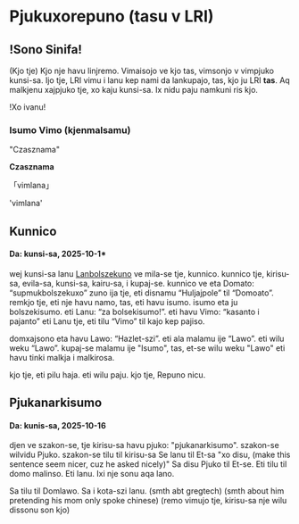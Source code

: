 Pjukuxorepuno (tasu v LRI)
===

!Sono Sinifa!
---
(Kjo tje) Kjo nje havu linjremo. 
Vimaisojo ve kjo tas, vimsonjo v vimpjuko kunsi-sa.
Ijo tje, LRI vimu i lanu kep nami da lankupajo, tas, kjo ju LRI **tas**.
Aq malkjenu xajpjuko tje, xo kaju kunsi-sa.
Ix nidu paju namkuni ris kjo.

!Xo ivanu!

### Isumo Vimo (kjenmalsamu)
"Czasznama"

**Czasznama**

「vimlana」

'vimlana'

Kunnico
---
#### Da: kunsi-sa, 2025-10-1*

wej kunsi-sa lanu [Lanbolszekuno]() ve mila-se tje, kunnico.
kunnico tje, kirisu-sa, evila-sa, kunsi-sa, kairu-sa, i kupaj-se.
kunnico ve eta Domato: “supmukbolszekuxo”
zuno ija tje, eti disnamu “Huljajpole” til “Domoato”.
remkjo tje, eti nje havu namo,
tas, eti havu isumo.
isumo eta ju bolszekisumo.
eti Lanu: “za bolsekisumo!”.
eti havu Vimo: “kasanto i pajanto”
eti Lanu tje, eti tilu “Vimo” til kajo kep pajiso.

domxajsono eta havu Lawo: “Hazlet-szi”.
eti ala malamu ije “Lawo”.
eti wilu weku “Lawo”.
kupaj-se malamu ije "Isumo",
tas, et-se wilu weku "Lawo" 
eti havu tinki malkja i malkirosa.

kjo tje, eti pilu haja.
eti wilu paju.
kjo tje, Repuno nicu.

Pjukanarkisumo 
---
#### Da: kunis-sa, 2025-10-16
djen ve szakon-se, tje kirisu-sa havu pjuko: "pjukanarkisumo".
szakon-se wilvidu Pjuko.
szakon-se tilu til kirisu-sa
Se lanu til Et-sa "xo disu, (make this sentence seem nicer, cuz he asked nicely)"
Sa disu Pjuko til Et-se.
Eti tilu til domo malinso.
Eti lanu.
Ixi nje sonu aqa lano.

Sa tilu til Domlawo.
Sa i kota-szi lanu.
(smth abt gregtech)
(smth about him pretending his mom only spoke chinese)
(remo vimujo tje, kirisu-sa nje wilu dissonu son kjo)

